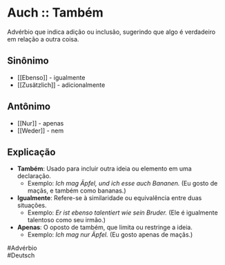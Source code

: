 # Auch :: Também
Advérbio que indica adição ou inclusão, sugerindo que algo é verdadeiro em relação a outra coisa.

## Sinônimo
- [[Ebenso]] - igualmente  
- [[Zusätzlich]] - adicionalmente  

## Antônimo
- [[Nur]] - apenas  
- [[Weder]] - nem  

## Explicação
- **Também**: Usado para incluir outra ideia ou elemento em uma declaração.
  - Exemplo: *Ich mag Äpfel, und ich esse auch Bananen.* (Eu gosto de maçãs, e também como bananas.)
- **Igualmente**: Refere-se à similaridade ou equivalência entre duas situações.
  - Exemplo: *Er ist ebenso talentiert wie sein Bruder.* (Ele é igualmente talentoso como seu irmão.)
- **Apenas**: O oposto de também, que limita ou restringe a ideia.
  - Exemplo: *Ich mag nur Äpfel.* (Eu gosto apenas de maçãs.)

#Advérbio  
#Deutsch
